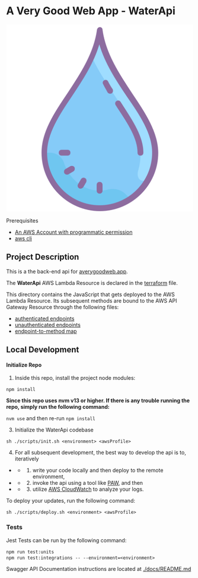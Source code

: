 # A Very Good Web App - WaterApi

![WaterAPI Icon](./docs/redoc/img/icon-water.svg)

Prerequisites
- [An AWS Account with programmatic permission](https://aws.amazon.com/)
- [aws cli](https://docs.aws.amazon.com/cli/latest/userguide/cli-chap-welcome.html)

## Project Description

This is a the back-end api for [averygoodweb.app](https://averygoodweb.app).

The **WaterApi** AWS Lambda Resource is declared in the [terraform](../terraform/modules/lambda/waterapi.tf) file.

This directory contains the JavaScript that gets deployed to the AWS Lambda Resource. Its subsequent methods are bound to the AWS API Gateway Resource through the following files:
- [authenticated endpoints](../terraform/modules/apigw/authenticated-api.yml)
- [unauthenticated endpoints](../terraform/modules/apigw/unauthenticated-api.yml)
- [endpoint-to-method map](./index.js)

## Local Development

#### Initialize Repo

1. Inside this repo, install the project node modules:

```
npm install
```

**Since this repo uses nvm v13 or higher. If there is any trouble running the repo, simply run the following command:**

`nvm use` and then re-run `npm install`

3. Initialize the WaterApi codebase

```
sh ./scripts/init.sh <environment> <awsProfile>
```

4. For all subsequent development, the best way to develop the api is to, iteratively

- - 1. write your code locally and then deploy to the remote environment,
- - 2. invoke the api using a tool like [PAW](https://paw.cloud/), and then
- - 3. utilize [AWS CloudWatch](https://console.aws.amazon.com/cloudwatch/home) to analyze your logs.

To deploy your updates, run the following command:

```
sh ./scripts/deploy.sh <environment> <awsProfile>
```

### Tests

Jest Tests can be run by the following command:
```
npm run test:units
npm run test:integrations -- --environment=<environment>
```

Swagger API Documentation instructions are located at [./docs/README.md](./docs/)
